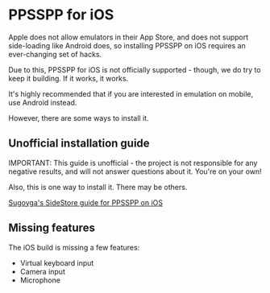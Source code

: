 # PPSSPP for iOS

Apple does not allow emulators in their App Store, and does not support side-loading like Android does,
so installing PPSSPP on iOS requires an ever-changing set of hacks.

Due to this, PPSSPP for iOS is not officially supported - though, we do try to keep it building. If it works, it works.

It's highly recommended that if you are interested in emulation on mobile, use Android instead.

However, there are some ways to install it.

## Unofficial installation guide

IMPORTANT: This guide is unofficial - the project is not responsible for any negative results, and will not answer questions about it. You're on your own!

Also, this is one way to install it. There may be others.

[Sugoyga's SideStore guide for PPSSPP on iOS](https://suyogya.link/installing-sidestore-and-ppsspp-on-ios/)

## Missing features

The iOS build is missing a few features:

* Virtual keyboard input
* Camera input
* Microphone
